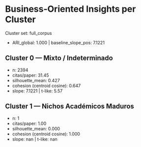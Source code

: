 # Business-Oriented Insights per Cluster

Cluster set: full_corpus

- ARI_global: 1.000 | baseline_slope_pos: 7.1221

## Cluster 0 — Mixto / Indeterminado

- n: 2394
- citas/paper: 31.45
- silhouette_mean: 0.427
- cohesion (centroid cosine): 0.647
- slope: 7.1221 | t-like: 5.57

## Cluster 1 — Nichos Académicos Maduros

- n: 1
- citas/paper: 1.00
- silhouette_mean: 0.000
- cohesion (centroid cosine): 1.000
- slope: nan | t-like: nan

